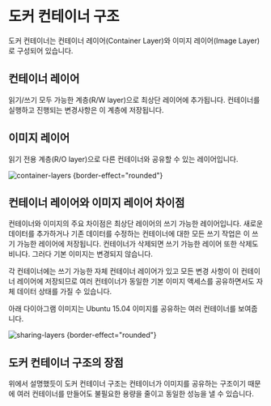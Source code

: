 # 도커 컨테이너 구조

도커 컨테이너는 컨테이너 레이어(Container Layer)와 이미지 레이어(Image Layer)로 구성되어 있습니다.

## 컨테이너 레이어

읽기/쓰기 모두 가능한 계층(R/W layer)으로 최상단 레이어에 추가됩니다.
컨테이너를 실행하고 진행되는 변경사항은 이 계층에 저장됩니다.

## 이미지 레이어

읽기 전용 계층(R/O layer)으로 다른 컨테이너와 공유할 수 있는 레이어입니다.

![container-layers](docker-container-layers.jpeg) {border-effect="rounded"}

## 컨테이너 레이어와 이미지 레이어 차이점

컨테이너와 이미지의 주요 차이점은 최상단 레이어의 쓰기 가능한 레이어입니다. 
새로운 데이터를 추가하거나 기존 데이터를 수정하는 컨테이너에 대한 모든 쓰기 작업은 이 쓰기 가능한 레이어에 저장됩니다. 
컨테이너가 삭제되면 쓰기 가능한 레이어 또한 삭제도비니다. 그러다 기본 이미지는 변경되지 않습니다.

각 컨테이너에는 쓰기 가능한 자체 컨테이너 레이어가 있고 모든 변경 사항이 이 컨테이너 레이어에 저장되므로 
여러 컨테이너가 동일한 기본 이미지 액세스를 공유하면서도 자체 데이터 상태를 가질 수 있습니다.

아래 다이아그램 이미지는 Ubuntu 15.04 이미지를 공유하는 여러 컨테이너를 보여줍니다.

![sharing-layers](docker-sharing-layers.jpeg) {border-effect="rounded"}

## 도커 컨테이너 구조의 장점

위에서 설명했듯이 도커 컨테이너 구조는 컨테이너가 이미지를 공유하는 구조이기 때문에 여러 컨테이너를 만들어도 불필요한 용량을 줄이고 동일한 성능을 낼 수 있습니다.